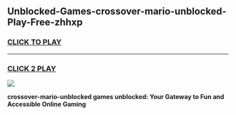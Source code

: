 
## Unblocked-Games-crossover-mario-unblocked-Play-Free-zhhxp
<h3>
<a href="https://premium76.site?title=crossover-mario-unblocked&ref=18A1">CLICK TO PLAY</a></h3>
<hr>

<h3>
<a href="https://premium76.site?title=crossover-mario-unblocked&ref=18A1">CLICK 2 PLAY</a>
  
</h3>

<a href="https://premium76.site?title=crossover-mario-unblocked&ref=18A1"><img src="https://clearcache.store/games.png"></a>


**crossover-mario-unblocked games unblocked: Your Gateway to Fun and Accessible Online Gaming**
